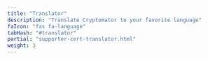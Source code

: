 ```yaml
---
title: "Translator"
description: "Translate Cryptomator to your favorite language"
faIcon: "fas fa-language"
tabHash: "#translator"
partial: "supporter-cert-translator.html"
weight: 3
---
```

